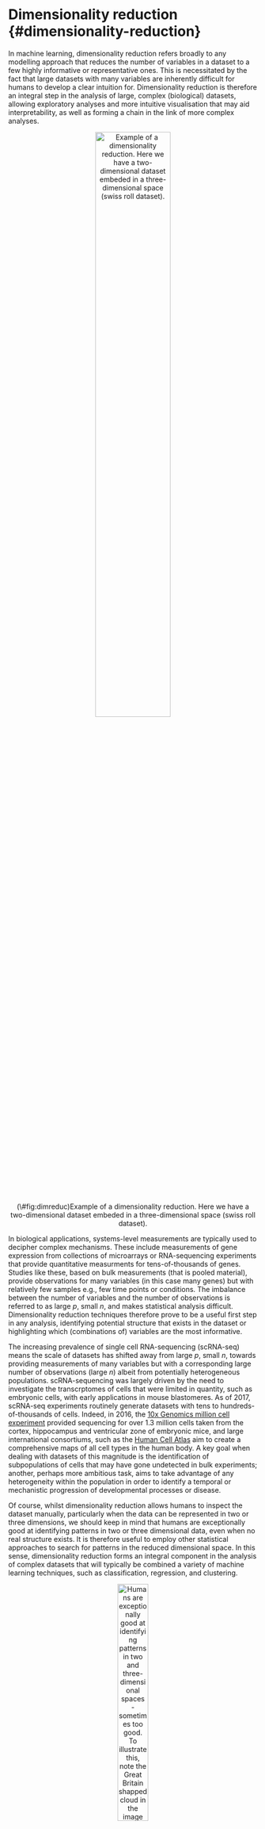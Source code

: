 # Dimensionality reduction {#dimensionality-reduction}

In machine learning, dimensionality reduction refers broadly to any modelling approach that reduces the number of variables in a dataset to a few highly informative or representative ones. This is necessitated by the fact that large datasets with many variables are inherently difficult for humans to develop a clear intuition for. Dimensionality reduction is therefore an integral step in the analysis of large, complex (biological) datasets, allowing exploratory analyses and more intuitive visualisation that may aid interpretability, as well as forming a chain in the link of more complex analyses.

<div class="figure" style="text-align: center">
<img src="images/swiss_roll_manifold_sculpting.png" alt="Example of a dimensionality reduction. Here we have a two-dimensional dataset embeded in a three-dimensional space (swiss roll dataset)." width="55%" />
<p class="caption">(\#fig:dimreduc)Example of a dimensionality reduction. Here we have a two-dimensional dataset embeded in a three-dimensional space (swiss roll dataset).</p>
</div>

In biological applications, systems-level measurements are typically used to decipher complex mechanisms. These include measurements of gene expression from collections of microarrays or RNA-sequencing experiments that provide quantitative measurments for tens-of-thousands of genes. Studies like these, based on bulk measurements (that is pooled material), provide observations for many variables (in this case many genes) but with relatively few samples e.g., few time points or conditions. The imbalance between the number of variables and the number of observations is referred to as large *p*, small *n*, and makes statistical analysis difficult. Dimensionality reduction techniques therefore prove to be a useful first step in any analysis, identifying potential structure that exists in the dataset or highlighting which (combinations of) variables are the most informative.

The increasing prevalence of single cell RNA-sequencing (scRNA-seq) means the scale of datasets has shifted away from large *p*, small *n*, towards providing measurements of many variables but with a corresponding large number of observations (large *n*) albeit from potentially heterogeneous populations. scRNA-sequencing was largely driven by the need to investigate the transcrptomes of cells that were limited in quantity, such as embryonic cells, with early applications in mouse blastomeres. As of 2017, scRNA-seq experiments routinely generate datasets with tens to hundreds-of-thousands of cells. Indeed, in 2016, the [10x Genomics million cell experiment](https://community.10xgenomics.com/t5/10x-Blog/Our-1-3-million-single-cell-dataset-is-ready-to-download/ba-p/276) provided sequencing for over 1.3 million cells taken from the cortex, hippocampus and ventricular zone of embryonic mice, and large international consortiums, such as the [Human Cell Atlas](https://www.humancellatlas.org) aim to create a comprehensive maps of all cell types in the human body. A key goal when dealing with datasets of this magnitude is the identification of subpopulations of cells that may have gone undetected in bulk experiments; another, perhaps more ambitious task, aims to take advantage of any heterogeneity within the population in order to identify a temporal or mechanistic progression of developmental processes or disease.

Of course, whilst dimensionality reduction allows humans to inspect the dataset manually, particularly when the data can be represented in two or three dimensions, we should keep in mind that humans are exceptionally good at identifying patterns in two or three dimensional data, even when no real structure exists. It is therefore useful to employ other statistical approaches to search for patterns in the reduced dimensional space. In this sense, dimensionality reduction forms an integral component in the analysis of complex datasets that will typically be combined a variety of machine learning techniques, such as classification, regression, and clustering.

<div class="figure" style="text-align: center">
<img src="images/GB1.jpg" alt="Humans are exceptionally good at identifying patterns in two and three-dimensional spaces - sometimes too good. To illustrate this, note the Great Britain shapped cloud in the image (presumably drifting away from an EU shaped cloud, not shown). More whimsical shaped clouds can also be seen if you have a spare afternoon.  Golcar Matt/Weatherwatchers [BBC News](http://www.bbc.co.uk/news/uk-england-leeds-40287817)" width="35%" />
<p class="caption">(\#fig:humanpattern)Humans are exceptionally good at identifying patterns in two and three-dimensional spaces - sometimes too good. To illustrate this, note the Great Britain shapped cloud in the image (presumably drifting away from an EU shaped cloud, not shown). More whimsical shaped clouds can also be seen if you have a spare afternoon.  Golcar Matt/Weatherwatchers [BBC News](http://www.bbc.co.uk/news/uk-england-leeds-40287817)</p>
</div>

In this chapter we will explore two forms of dimensionality reduction: principle component analysis ([PCA](#linear-dimensionality-reduction)) and t-distributed stochastic neighbour embedding ([tSNE](#nonlinear-dimensionality-reduction)), highlighting the advantages and potential pitfalls of each method. As an illustrative example, we will use these approaches to analyse single cell RNA-sequencing data of early human development. Finally, we will illustrate the use of dimensionality redution on an image dataset.

## Linear Dimensionality Reduction {#linear-dimensionality-reduction}

The most widely used form of dimensionality reduction is principle component analysis (PCA), which was introduced by Pearson in the early 1900's, and independently rediscovered by Hotelling. PCA has a long history of use in biological and ecological applications, with early use in population studies, and later for the analysis of gene expression data.

PCA is not a dimensionality reduction technique *per se*, but an alternative way of representing the data that more naturally captures the variance in the system. Specifically, it finds a new co-ordinate system, so that the new "x-axis" (which is called the first principle component; PC1) is aligned along the direction of greatest variance, with an orthogonal "y-axis" aligned along the direction with second greatest variance (the second principle component; PC2), and so forth. At this stage there has been no inherent reduction in the dimensionality of the system, we have simply rotated the data around.

To illustrate PCA we will use a dataset from GEO (GSE5325). This dataset contains gene expression profiles for $105$ breast tumour samples measured using Swegene Human 27K RAP UniGene188 arrays. Within the population of cells, the original analysis focused on the expression of *GATA3* and *XBP1*, whose expression was known to correlate with estrogen receptor status [^](Breast cancer cells may be estrogen receptor positive, ER$^+$, or negative, ER$^-$, indicating capacity to respond to estrogen signalling, which has impliations for treatment), representing a two dimensional system. A pre-processed dataset containing the expression levels for *GATA3* and *XBP1*, and ER status, can be loaded into R using the code, below:


```r
library(tidyverse)
library(ggfortify)
library(GGally)
D <- read.csv( 'data/GSE5325/GSE5325_markers.csv', row.names = 1)
```

For illustration purposes we've also included 3 additional variables that have been generated as independent random samples from a univariate normal distribution. We thus have a a $5$ dimensional system, with $x$ and $y$ representing the expression levels of *GATA3* and *XBP1* (rows 1 and 2). For convenience we also have the ER status, which we will not use directly, but simply as a visual readout of our appraoch. We start by plotting *GATA3* expression versus *XBP1*, and color by ER status:


```r
D_trnas <- D %>% 
  t() %>%  
  as.data.frame() %>% 
  rownames_to_column(var='sample') %>% 
  na.omit() %>% 
  mutate( ER = as.factor(ER))

ggplot( data=D_trnas, mapping = aes(x=GATA3, y=XBP1, color = ER))+
  geom_point() 
```

<img src="02-dimensionality-reduction_files/figure-html/unnamed-chunk-2-1.png" width="672" />

As this system is inherently low dimensional we can clearly see that ER status correlates with both *GATA3* and *XBP1* expression. We perform PCA in R using the \texttt{prcomp} function. To do so, we first filter out datapoints that have missing observations, as PCA does not, inherently, deal with missing observations. We will now run PCA using just the first two dimensions to understand what's going on:


```r
Dommitsamps <- t(na.omit(t(D[,]))); #Get the subset of samples

pca1 <- prcomp( t(Dommitsamps[1:2,  ] ), center = TRUE, scale=FALSE  )
summary(pca1)
```

```
## Importance of components:
##                          PC1    PC2
## Standard deviation     1.805 0.8511
## Proportion of Variance 0.818 0.1820
## Cumulative Proportion  0.818 1.0000
```

```r
pca_data <- pca1$x %>% 
  as.data.frame() %>% 
  rownames_to_column(var='sample')

# add ER status
pca_data <- inner_join(pca_data, D_trnas, by = 'sample') 

ggplot(data=pca_data)  +
  geom_point( mapping = aes(x=PC1, y=PC2, color=ER) )
```

<img src="02-dimensionality-reduction_files/figure-html/unnamed-chunk-3-1.png" width="672" />

Note that the \texttt{prcomp} has the option to centre and scale the data. That is, to normalise each variable to have a zero-mean and unit variance. This is particularly important when dealing with variables that may exist over very different scales. For example, for ecological datasets we may have variables that were measured in seconds with others measured in hours. Without normalisation there would appear to be much greater variance in the variable measured in seconds, potentially skewing the results. In general, when dealing with variables that are measured on similar scales (for example gene expression) it is not desirable to normalise the data.

We can better visualise what the PCA has done by plotting the original data side-by-side with the transformed data (note that here we have plotted the negative of PC1).


```r
p1 <- ggplot(data=pca_data)  +
  geom_point( mapping = aes(x=GATA3, y=XBP1, color=ER) )
p2 <- ggplot(data=pca_data)  +
  geom_point( mapping = aes(x=PC1, y=PC2, color=ER) )

plotList <- list(p1,p2)

pm <- ggmatrix(plotList, nrow = 1, ncol=2)

pm
```

<img src="02-dimensionality-reduction_files/figure-html/unnamed-chunk-4-1.png" width="672" />

We can seen that we have simply rotated the original data, so that the greatest variance aligns along the x-axis and so forth. We can find out how much of the variance each of the principle components explains by looking at \texttt{pca1$sdev}:


```r
pca_var <- tibble(
  PC = str_c( 'PC', c(1:length(pca1$sdev))),
  varience = (pca1$sdev^2  / sum(pca1$sdev^2)) * 100
)

ggplot(data=pca_var) +
  geom_bar( mapping =  aes(x=PC, y=varience), stat = 'identity') +
  labs(
    y = '% varience'
  ) +
  theme_classic()
```

<img src="02-dimensionality-reduction_files/figure-html/unnamed-chunk-5-1.png" width="672" />

PC1 explains the vast majority of the variance in the observations. The dimensionality reduction step of PCA occurs when we choose to discard the higher PCs. Of course, by doing so we loose some information about the system, but this may be an acceptable loss compared to the increased interpretability achieved by visualising the system in lower dimensions. In this example we can visualise the data using only PC1.


```r
ggplot( data=pca_data) +
  geom_point( mapping = aes(x=PC1, y=1, color = ER)) +
  geom_point( data  =  filter(pca_data, ER ==  0),  mapping = aes(x=PC1,  y=2), color='red') +
  geom_point( data  =  filter(pca_data, ER ==  1),  mapping = aes(x=PC1,  y=3), color='blue') +
  scale_color_manual( values = c('red', 'blue' ) ) +
  scale_y_continuous( breaks = c(1,2,3), label = c( 'All', 'ER-', 'ER+')) +
  theme(
    legend.position = 'none',
    axis.title.y = element_blank(),
    axis.ticks.y = 
  )
```

<img src="02-dimensionality-reduction_files/figure-html/unnamed-chunk-6-1.png" width="672" />

So reducing the system down to one dimension appears to have done a good job at separating out the ER$^+$ cells from the ER$^-$ cells, suggesting that it may be of biological use. Precisely how many PCs to retain remains subjective. For visualisation purposed, it is typical to look at the first two or three only. However, when using PCA as an intermediate step within more complex workflows, more PCs are often retained e.g., by thresholding to a suitable level of explanatory variance.

### Interpreting the Principle Component Axes

In the original data, the individual axes had very obvious interpretations: the x-axis represented expression levels of *GATA3* and the y-axis represented the expression level of *XBP1*. Other than indicating maximum variance, what does PC1 mean? The individual axes represent linear combinations of the expression of various genes. This may not be immediately intuitive, but we can get a feel by projecting the original axes (gene expression) onto the (reduced dimensional) co-ordinate system.


```r
# score plot
scores_df <- as.data.frame(pca1$x) %>% 
  rownames_to_column(var='Sample')

ggplot( data=scores_df, mapping = aes(x=PC1, y=PC2)) +
  geom_point( ) +
  geom_hline(  yintercept = 0, color='purple') +
  geom_vline( xintercept = 0, color = 'orange') +
  geom_text( mapping = aes(label=Sample), check_overlap = T, color='grey') +
  theme_classic()
```

<img src="02-dimensionality-reduction_files/figure-html/unnamed-chunk-7-1.png" width="672" />

```r
## loading plot
loadings_df <- pca1$rotation %>% 
  as.data.frame() %>% 
  rownames_to_column( var='gene')

ggplot(data=loadings_df, mapping = aes(x=PC1, y=PC2)) +
  geom_point() +
  scale_x_continuous(  limits = c(-0.8, 0.8)) +
  scale_y_continuous(limits = c(-0.8, 0.8)) +
  geom_text( mapping = aes( label =  gene)) +
  geom_hline(  yintercept = 0, color='blue') +
  geom_vline(xintercept = 0, color='orange') +
  geom_segment( mapping = aes( x=0,y=0, xend=PC1, yend=PC2), 
                arrow = arrow(length=unit(0.25, 'cm')), inherit.aes = F) +
  theme_classic()
```

<img src="02-dimensionality-reduction_files/figure-html/unnamed-chunk-7-2.png" width="672" />

```r
## biplot
autoplot(pca1, loadings = TRUE,
         loadings.label = TRUE) +
  geom_hline(  yintercept = 0, color='blue') +
  geom_vline( xintercept = 0, color='orange') +
  theme_classic()
```

<img src="02-dimensionality-reduction_files/figure-html/unnamed-chunk-7-3.png" width="672" />

In this particular case, we can see that both genes appear to be reasonably strongly associated with PC1. When dealing with much larger systems e.g., with more genes, we can, of course, project the original axes into the reduced dimensional space. In general this is particularly useful for identifying genes associated with particular PCs, and ultimately assigning a biological interpretation to the PCs.

### Horseshoe effect

Principle component analysis is a linear dimensionality reduction technique, and is not always appropriate for complex datasets, particularly when dealing with nonlinearities. To illustrate this, let's consider an simulated expression set containing $8$ genes, with $10$ timepoints/conditions. We can represent this dataset in terms of a matrix: 


```r
X <- matrix( c(2,4,2,0,0,0,0,0,0,0,
               0,2,4,2,0,0,0,0,0,0,
               0,0,2,4,2,0,0,0,0,0,  
               0,0,0,2,4,2,0,0,0,0,   
               0,0,0,0,2,4,2,0,0,0,    
               0,0,0,0,0,2,4,2,0,0,   
               0,0,0,0,0,0,2,4,2,0,  
               0,0,0,0,0,0,0,2,4,2), nrow=8,  ncol=10, byrow = TRUE)
rownames(X) <- paste( 'G', 1:nrow(X), sep='')
```

Or we can visualise by plotting a few of the genes:


```r
hs_tab <- X %>% 
  as.data.frame() %>% 
  rename_all(str_replace, 'V', '') %>% 
  mutate( gene = paste('gene', 1:nrow(.), sep='_')) %>% 
  pivot_longer( cols=-gene, names_to = 'time', values_to = 'exp') %>% 
  mutate( time=as.integer(time))
ggplot( data=hs_tab) +
  geom_line( mapping = aes(x=time, y=exp, color=gene)) +
  theme_classic()
```

<img src="02-dimensionality-reduction_files/figure-html/unnamed-chunk-9-1.png" width="672" />

By eye, we see that the data can be separated out by a single direction: that is, we can order the data from time/condition 1 through to time/condition 10. Intuitively, then, the data can be represented by a single dimension. Let's run PCA as we would normally, and visualise the result, plotting the first two PCs:


```r
pca2 <- prcomp( X, center = TRUE, scale. = F )

autoplot(pca2, label=T, padding = 1, label.repel = T) +
  theme_classic()
```

<img src="02-dimensionality-reduction_files/figure-html/unnamed-chunk-10-1.png" width="672" />

We see that the PCA plot has placed the datapoints in a horseshoe shape, with gene 1 becoming closer to gene 8. From the earlier plots of gene expression profiles we can see that the relationships between the various genes are not entirely straightforward. For example, gene 1 is initially correlated with gene 2, then negatively correlated, and finally uncorrelated, whilst no correlation exists between gene 1 and genes 5 - 8. These nonlinearities make it difficult for PCA which, in general, attempts to preserve large pairwise distances, leading to the well known horseshoe effect. These types of artefacts may be problematic when trying to interpret data, and due care must be given when these type of effects are seen.

### PCA analysis of mammalian development

Now that we have a feel for PCA and understand some of the basic commands we can apply it in a real setting. Here we will make use of preprocessed data taken from GEO  (GSE36552 and GSE63818). The first dataset represents single cell RNA-seq measurements from human embryos from the zygote stage (a single cell produced following fertilisation of an egg) through to the blastocyst stage (an embryo consisting of around 64 cells), as well as human embryonic stem cells (hESC; cells extracted from an early blsatocyst stage embryo and maintained *in vitro*). The second dataset contains scRNA-seq data from human primordial germ cells (hPGCs), precursors of sperm or eggs that are specified early in the developing human embryo soon after implantation (around week 2-3 in humans), and somatic cells. Together, these datasets provide useful insights into early human development, and possible mechanisms for the specification of early cell types, such as PGCs. 

<div class="figure" style="text-align: center">
<img src="images/PGCs.png" alt="Example of early human development. Here we have measurements of cells from preimplantation embryos, embryonic stem cells, and from post-implantation primordial germ cells and somatic tissues." width="55%" />
<p class="caption">(\#fig:pgcs)Example of early human development. Here we have measurements of cells from preimplantation embryos, embryonic stem cells, and from post-implantation primordial germ cells and somatic tissues.</p>
</div>

Preprocessed data contains $\log_2$ normalised counts for around $400$ cells using $2957$ marker genes can be found in the file \texttt{/data/PGC_transcriptomics/PGC_transcriptomics.csv}. Note that the first line of data in the file is an indicator denoting cell type (-1 = ESC, 0 = pre-implantation, 1 = PGC, and 2 = somatic cell). The second row indicates the sex of the cell (0 = unknown/unlabelled, 1 = XX, 2 = XY), with the third row indicating capture time (-1 = ESC, 0 - 7 denotes various developmental stages from zygote to blastocyst, 8 - 13 indicates increasing times of embryo development from week 4 through to week 19).

We will first run PCA on the data. Recall that the data is already log_2 normalised, with expression values beginning from row 4. Within R we would run:


```r
set.seed(12345)
sc_rna <- read_csv(file = "data/PGC_transcriptomics/PGC_transcriptomics.csv")

metadata <- sc_rna %>% 
  slice( 1:4) %>% 
  pivot_longer( cols=-Sample, names_to = 'cell_type', values_to  = 'index') %>% 
  pivot_wider( names_from = Sample, values_from = index) %>% 
  mutate(group=str_remove(cell_type, '\\..*$')) %>% 
  mutate_if( is.numeric, as.factor)  


sc_rna_fil <- sc_rna %>% 
  slice(-c(1:4)) %>% 
  column_to_rownames(var='Sample') %>% 
  as.matrix()

genenames <- rownames(sc_rna_fil)
pcaresult <- prcomp( t(sc_rna_fil)  , center = TRUE, scale = FALSE)
```

Here we have opted to centre the data, but have not normalised each gene to be zero-mean. This is beacuse we are dealing entirely with gene expression, rather than a variety of variables that may exist on different scales. 

We can plot the data as follows:



```r
autoplot(pcaresult, 
         data=metadata,
         colour='group') 
```

<img src="02-dimensionality-reduction_files/figure-html/unnamed-chunk-12-1.png" width="672" />

From the plot, we can see PCA has done a reasonable job of separating out various cells. For example, a cluster of PGCs appears at the top of the plot, with somatic cells towards the lower right hand side. Pre-implantation embryos and ESCs appear to cluster together: perhaps this is not surprising as ESCs are derived from blastocyst cells. Loosely, we can interpret PC1 as dividing pre-implantation cells from somatic cells, with PC2 separating out PGCs.

Previously we used PCA to reduce the dimensionality of our data from thousands of genes down to two principle components. By eye, PCA appeared to do a reasonable job separating out different cell types. A useful next step might therefore be to perform clustering on the reduced dimensional space. We will go into more details about clusterin in subsequent sections, but for now we will simply use clustering as a tool for seperating out our datasets. We can run k-means clustering on a matrix using:


```r
set.seed(12345)
dim( pcaresult$x)
```

```
## [1] 452 452
```

```r
k_clust <- kmeans( x=pcaresult$x[,1:2], centers = 4, iter.max = 1000)

#  get first 2 PCs
sc_pc_tab <- pcaresult$x %>% 
  as.data.frame() %>% 
  rownames_to_column(var='cell_type') %>% 
  select(cell_type, PC1, PC2)

# join pc and metadata
sc_pc_tab <- left_join(sc_pc_tab, metadata, by='cell_type')

# cell type and cluster number
ct_clu <- tibble( cell_type=names(k_clust$cluster),
                  kmean_clusters  = as.factor(k_clust$cluster)
)

sc_pc_tab <- left_join(sc_pc_tab, ct_clu, by='cell_type')

# plot PCA
ggplot( data=sc_pc_tab, mapping = aes(x=PC1, y=PC2, color=group, shape  = kmean_clusters)) +
  geom_point()
```

<img src="02-dimensionality-reduction_files/figure-html/unnamed-chunk-13-1.png" width="672" />


### Biological interpretation

In our previous section we identified clusters associated with various groups. In our application cluster 2 was associated primarily with pre-implantation cells, with cluster 1 associated with PGCs. We could therefore empirically look for genes that are differentially expressed. Since we know SOX17 is associated with PGC specification in humans let's first compare the expression levels of SOX17 in the two groups:


```r
# SOX17  gene expression
gene_exp <- sc_rna_fil %>% 
  as.data.frame() %>% 
  rownames_to_column( var='gene') %>% 
  filter( gene == 'SOX17' ) %>% 
  pivot_longer( cols=-gene, names_to = 'cell_type', values_to = 'expression')

# join metadata and exp. tab
gene_exp <- left_join(gene_exp, sc_pc_tab, by='cell_type') 

gene_clu1_exp <- gene_exp %>% 
  filter(kmean_clusters == '1') %>% 
  pull(expression)

gene_clu2_exp <- gene_exp %>% 
  filter(kmean_clusters == '2') %>% 
  pull(expression)

t.test(gene_clu1_exp, gene_clu2_exp)
```

```
## 
## 	Welch Two Sample t-test
## 
## data:  gene_clu1_exp and gene_clu2_exp
## t = 13.174, df = 301.34, p-value < 2.2e-16
## alternative hypothesis: true difference in means is not equal to 0
## 95 percent confidence interval:
##  1.772243 2.394655
## sample estimates:
## mean of x mean of y 
## 2.3216827 0.2382337
```

Typically we won't always know the important genes, but can perform an unbiased analysis by testing all genes.


```r
all_genes <- row.names(sc_rna_fil)

p_values <- c()

for( each_gene in all_genes){
  gene_exp <- sc_rna_fil %>% 
    as.data.frame() %>% 
    rownames_to_column( var='gene') %>% 
    filter( gene == each_gene ) %>% 
    pivot_longer( cols=-gene, names_to = 'cell_type', values_to = 'expression')
  
  # add metadata tp exp tab
  gene_exp <- left_join(gene_exp, sc_pc_tab, by='cell_type') 
  
  gene_clu1_exp <- gene_exp %>% 
    filter(kmean_clusters == '1') %>% 
    pull(expression)
  
  gene_clu2_exp <- gene_exp %>% 
    filter(kmean_clusters == '2') %>% 
    pull(expression)
  
  two_sam_test <- t.test(gene_clu1_exp, gene_clu2_exp)
  
  p_values <- c(p_values, two_sam_test$p.value)
}

genes_p_vals <- tibble(gene=all_genes,
                       pval=p_values)
```

Within our example, the original axes of our data have very obvious solutions: the axes represent the expression levels of individual genes. The PCs, however, represent linear combinations of various genes, and do not have obvious interpretations. To find an intuition, we can project the original axes (genes) into the new co-ordinate system. This is stored in \texttt{pcaresult$rotation} variable.


```r
# PCA rotation data
pca_rot <- pcaresult$rotation %>% 
  as.data.frame() %>% 
  rownames_to_column(var='gene')

ggplot(data=pca_rot) +
  geom_text( mapping = aes( x=PC1, y=PC2, label  = gene), size=1) 
```

<img src="02-dimensionality-reduction_files/figure-html/unnamed-chunk-16-1.png" width="672" />

Okay, this plot is a little busy, so let's focus in on a particular region. Recall that PGCs seemed to lie towards the upper section of the plot (that is PC2 separated out PGCs from other cell types), so we'll take a look at the top section:


```r
ggplot(data=pca_rot) +
  geom_text( mapping = aes( x=PC1, y=PC2, label  = gene), size=2) +
  scale_y_continuous( limits = c(0.04,0.1))
```

<img src="02-dimensionality-reduction_files/figure-html/unnamed-chunk-17-1.png" width="672" />

We now see a number of genes that are potentially associated with PGCs. These include a number of known PGCs, for example, both SOX17 and PRDM1 (which can be found at co-ordinates PC1=0, PC2= 0.04) represent two key specifiers of human PGC fate. We further note a number of other key regulators, such as DAZL, have been implicated in germ cell development, with DAZL over expressed ESCs forming spermatogonia-like colonies in a rare instance upon xenotransplantation.

We can similarly look at regions associated with early embryogenesis by concentrating on the lower half of the plot:


```r
ggplot(data=pca_rot) +
  geom_text( mapping = aes( x=PC1, y=PC2, label  = gene), size=2) +
  scale_y_continuous( limits = c(-0.07,-0.03)) +
  scale_x_continuous( limits=c(0,0.07))
```

<img src="02-dimensionality-reduction_files/figure-html/unnamed-chunk-18-1.png" width="672" />

This appears to identify a number of genes associated with embryogenesis, for example, DPPA3, which encodes for a maternally inherited factor, Stella, required for normal pre-implantation development as well as regulation of transcriptional and endogenous retrovirus programs during maternal-to-zygotic transition.


## Nonlinear Dimensionality Reduction {#nonlinear-dimensionality-reduction}

Whilst [PCA]{#linear-dimensionality-reduction} is extremely useful for exploratory analysis, it is not always appropriate, particularly for datasets with nonlinearities. A large number of nonlinear dimensionality reduction techniques have therefore been developed. Perhaps the most commonly applied technique of the moment is t-distributed stochastic neighbour embedding (tSNE).

In general, tSNE attempts to take points in a high-dimensional space and find a faithful representation of those points in a lower-dimensional space. The SNE algorithm initially converts the high-dimensional Euclidean distances between datapoints into conditional probabilities. Here $p_{j|i}$, indicates the probability that datapoint $x_i$ would pick $x_j$ as its neighbour if neighbours were picked in proportion to their probability density under a Gaussian centred at $x_i$:

$p_{j|i} = \frac{\exp(-|\mathbf{x}_i - \mathbf{x}_j|^2/2\sigma_i^2)}{\sum_{k\neq l}\exp(-|\mathbf{x}_k - \mathbf{x}_l|^2/2\sigma_i^2)}$

We can define a similar conditional probability for the datapoints in the reduced dimensional space, $y_j$ and $y_j$ as:

$q_{j|i} = \frac{\exp(-|\mathbf{y}_i - \mathbf{y}_j|^2)}{\sum_{k\neq l}\exp(-|\mathbf{y}_k - \mathbf{y}_l|^2)}$.

Natural extensions to this would instead use a Student-t distribution for the lower dimensional space:

$q_{j|i} = \frac{(1+|\mathbf{y}_i - \mathbf{y}_j|^2)^{-1}}{\sum_{k\neq l}(1+|\mathbf{y}_i - \mathbf{y}_j|^2)^{-1}}$.

If SNE has mapped points $\mathbf{y}_i$ and $\mathbf{y}_j$ faithfully, we have $p_{j|i} = q_{j|i}$. We can define a similarity measure over these distribution based on the Kullback-Leibler-divergence:

$C = \sum KL(P_i||Q_i)= \sum_i \sum_j p_{i|j} \log \biggl{(} \frac{p_{i|j}}{q_{i|j}} \biggr{)}$

If $p_{j|i} = q_{j|i}$, that is, if our reduced dimensionality representation faithfully captures the higher dimensional data, this value will be equal to zero, otherwise it will be a positive number. We can attempt to minimise this value using gradient descent.

Note that in many cases this lower dimensionality space can be initialised using PCA or other dimensionality reduction technique. The tSNE algorithm is implemented in R via the \texttt{Rtsne} package.


```r
library(Rtsne)
library(scatterplot3d)
set.seed(12345)
```

To get a feel for tSNE we will first generate some artificial data. In this case we generate two different groups that exist in a 3-dimensional space. We choose these groups to be Gaussian distributed, with different means and variances:


```r
D1 <- matrix( rnorm(5*3, mean=0,sd=1), nrow=100, ncol=3 )
D2 <- matrix( rnorm(5*3, mean=5,sd=3), nrow=100, ncol=3 ) 
D3 <- rbind(D1,D2)
colors <- c(rep('red', 100), rep('blue', 100))
scatterplot3d(D3,color=colors, main="3D Scatterplot",xlab="x",ylab="y",zlab="z")
```

<img src="02-dimensionality-reduction_files/figure-html/unnamed-chunk-20-1.png" width="672" />

We can run tSNE on this dataset and try to condense the data down from a three-dimensional to a two-dimensional representation. Unlike PCA, which has no real free parameters, tSNE has a variety of parameters that need to be set. First, we have the perplexity parameter which, in essence, balances local and global aspects of the data. For low values of perplexity, the algorithm will tend to entirely focus on keeping datapoints locally together.


```r
tsne_model_1 <- Rtsne(D3, check_duplicates=FALSE, pca=TRUE, perplexity=10, theta=0.5, dims=2)

tsne_model_1$Y %>% 
  as.data.frame() %>% 
  rename(tSNE1=V1,  tSNE2=V2) %>% 
  mutate( samples=c(rep('D1', 100), rep('D2', 100) ) )%>% 
  ggplot() +
  geom_point( mapping = aes(x=tSNE1, y=tSNE2, color=samples), alpha=0.5) +
  scale_color_manual(values=c('red', 'blue')) +
  scale_x_continuous( limits = c(-55, 55)) +
  scale_y_continuous( limits = c(-55, 55)) +
  theme_classic() 
```

<img src="02-dimensionality-reduction_files/figure-html/unnamed-chunk-21-1.png" width="672" />

Note that here we have set the perplexity parameter reasonably low, and tSNE appears to have identified a lot of local structure that (we know) doesn't exist. Let's try again using a larger value for the perplexity parameter. 


```r
tsne_model_1 <- Rtsne(D3, check_duplicates=FALSE, pca=TRUE, perplexity=50, theta=0.5, dims=2)

p <- tsne_model_1$Y %>% 
  as.data.frame() %>% 
  rename(tSNE1=V1,  tSNE2=V2) %>% 
  mutate( samples=c(rep('D1', 100), rep('D2', 100) ) )%>% 
  ggplot() +
  geom_point( mapping = aes(x=tSNE1, y=tSNE2, color=samples), alpha=0.5) +
  scale_color_manual(values=c('red', 'blue')) +
  scale_x_continuous( limits = c(-55, 55)) +
  scale_y_continuous( limits = c(-55, 55)) +
  theme_classic()

print(p)
```

<img src="02-dimensionality-reduction_files/figure-html/unnamed-chunk-22-1.png" width="672" />

This appears to have done a better job of representing the data in a two-dimensional space. 

### Nonlinear warping  

In our previous example we showed that if the perplexity parameter was correctly set, tSNE seperated out the two populations very well. If we plot the original data next to the tSNE reduced dimensionality represention, however, we will notice something interesting:


```r
scatterplot3d(D3,color=colors, main="3D Scatterplot",xlab="x",ylab="y",zlab="z")
```

<img src="02-dimensionality-reduction_files/figure-html/unnamed-chunk-23-1.png" width="672" />

```r
print(p)
```

<img src="02-dimensionality-reduction_files/figure-html/unnamed-chunk-23-2.png" width="672" />

Whilst in the origianl data the two groups had very different variances, in the reduced dimensionality representation they appeared to show a similar spread. This is down to tSNEs ability to represent nonlinearities, and the algorithm performs different transformations on different regions. This is important to keep in mind: the spread in a tSNE output are not always indicative of the level of heterogeneity in the data.

### Stochasticity

A final important point to note is that tSNE is stochastic in nature. Unlike PCA which, for the same dataset, will always yield the same result, if you run tSNE twice you will likely find different results. We can illustrate this below, by running tSNE again for perplexity $30$, and plotting the results alongside the previous ones.


```r
set.seed(123456)
tsne_model_1 <- Rtsne(D3, check_duplicates=FALSE, pca=TRUE, perplexity=30, theta=0.5, dims=2)

set.seed(0)
tsne_model_2 <- Rtsne(D3, check_duplicates=FALSE, pca=TRUE, perplexity=30, theta=0.5, dims=2)

p1 <- tsne_model_1$Y %>% 
  as.data.frame() %>% 
  rename(tSNE1=V1,  tSNE2=V2) %>% 
  mutate( samples=c(rep('D1', 100), rep('D2', 100) ) )%>% 
  ggplot() +
  geom_point( mapping = aes(x=tSNE1, y=tSNE2, color=samples), alpha=0.5) +
  scale_color_manual(values=c('red', 'blue')) +
  scale_x_continuous( limits = c(-55, 55)) +
  scale_y_continuous( limits = c(-55, 55)) +
  theme_classic()

p2 <- tsne_model_2$Y %>% 
  as.data.frame() %>% 
  rename(tSNE1=V1,  tSNE2=V2) %>% 
  mutate( samples=c(rep('D1', 100), rep('D2', 100) ) )%>% 
  ggplot() +
  geom_point( mapping = aes(x=tSNE1, y=tSNE2, color=samples), alpha=0.5) +
  scale_color_manual(values=c('red', 'blue')) +
  scale_x_continuous( limits = c(-55, 55)) +
  scale_y_continuous( limits = c(-55, 55)) +
  theme_classic()


plotList <- list(p1,p2)
pm <- ggmatrix(plotList, nrow = 1, ncol=2)
pm
```

<img src="02-dimensionality-reduction_files/figure-html/unnamed-chunk-24-1.png" width="672" />

Note that this stochasticity, itself, may be a useful property, allowing us to gauge robustness of our biological interpretations. A comprehensive blog discussing the various pitfalls of tSNE is available [here](https://distill.pub/2016/misread-tsne/).

### Analysis of mammalian development

In earlier sections we used PCA to analyse scRNA-seq datasets of early human embryo development. In general PCA seemed adept at picking out different cell types and idetifying putative regulators associated with those cell types. We will now use tSNE to analyse the same data.

Exercise 1. Load in the single cell dataset and run tSNE. How do pre-implantation cells look in tSNE? 

Exercise 2. Note that cells labelled as pre-implantation actually consists of a variety of cells, from oocytes through to blastocyst stage. Take a look at the pre-implantation cells only using tSNE. Hint: a more refined categorisation of the developmental stage of pre-implantation cells can be found by looking at the developmental time variable (0=oocyte, 1=zygote, 2=2C, 3=4C, 4=8C, 5=Morula, 6=blastocyst). Try plotting the data from tSNE colouring the data according to developmental stage.


## Other dimensionality reduction techniques

A large number of alternative dimensionality reduction techniques exist with corresponding implementation in R. These include probabilistic extensions to PCA [pcaMethods](https://www.rdocumentation.org/packages/pcaMethods/versions/1.64.0), as well as other nonlinear dimensionality reduction techniques [Isomap](https://www.rdocumentation.org/packages/RDRToolbox/versions/1.22.0), as well as those based on Gaussian Processes ([GPLVM](https://github.com/SheffieldML/vargplvm.git); Lawrence 2004). Other packages such as [kernlab](https://cran.r-project.org/web/packages/kernlab/index.html) provide a general suite of tools for dimensionality reduction.

Solutions to exercises can be found in 02-dimensionality-reduction_exercise-solutions.
